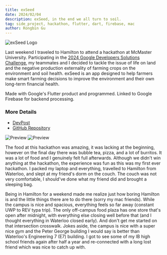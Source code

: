 ```yaml
---
title: exSeed
date: 2024/02/04
description: exSeed, in the end we all turn to soil.
tag: side_project, hackathon, flutter, dart, firebase, mac
author: Rongbin Gu
---
```


![exSeed Logo](https://d112y698adiu2z.cloudfront.net/photos/production/software_photos/002/782/780/datas/gallery.jpg)

Last weekend I traveled to Hamilton to attend a hackathon at McMaster University. Participating in the [2024 Google Developers Solutions Challenge](https://developers.google.com/community/gdsc-solution-challenge), my teammates and I decided to tackle the issue of life on land and the negative production externality of farming crops on the environment and soil health. exSeed is an app designed to help farmers make smart farming decisions to improve the environment and their own long-term financial health. 

Made with Google's Flutter product and programmed. Linked to Google Firebase for backend processing. 

### More Details
- [DevPost](https://devpost.com/software/exseed)
- [GitHub Repository](https://github.com/zainthemaynnn/exSeed)

![Preview](https://d112y698adiu2z.cloudfront.net/photos/production/software_photos/002/755/239/datas/gallery.jpg)
![Preview](https://d112y698adiu2z.cloudfront.net/photos/production/software_photos/002/755/238/datas/gallery.jpg)

The food at this hackathon was amazing, it was lacking at the beginning, however on the final day there was bubble tea, pizza, and a lot of burritos. It was a lot of food and I genuinely felt full afterwards. Although we didn't win anything at the hackathon, the experience was fun as this was my first ever hackathon. I packed my laptop and everything, travelled to Hamilton from Waterloo, and slept at my friend's dorm on the couch. The couch was not very comfortable, I should've done what my friend did and brought a sleeping bag. 

Being in Hamilton for a weekend made me realize just how boring Hamilton is and the little things there are to do there (sorry my mac friends). While the campus is nice and spacious, everything feels so far away (constant UWP to REV typa trip). The only off-campus food plaza has one store that's open after midnight, with everything else closing well before that (and I thought everything in Waterloo closed early). And don't get me started on that intersection crosswalk. Jokes aside, the campus is nice with a super nice gym and the Peter George building I would say is better than Waterloo's Engineering 7 (E7) building. I got to see some of my IB high school friends again after half a year and re-connected with a long lost friend which was nice to catch up with. 